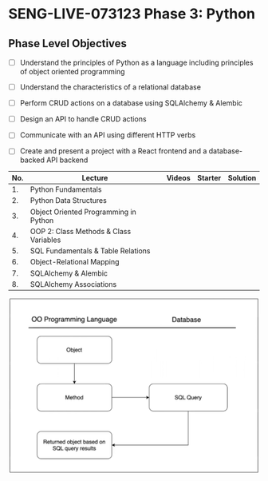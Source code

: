 # SENG-LIVE-073123 Phase 3: Python

## Phase Level Objectives

- [ ] Understand the principles of Python as a language including principles of object oriented programming
- [ ] Understand the characteristics of a relational database
- [ ] Perform CRUD actions on a database using SQLAlchemy & Alembic
- [ ] Design an API to handle CRUD actions
- [ ] Communicate with an API using different HTTP verbs
- [ ] Create and present a project with a React frontend and a database-backed API backend


| No. | Lecture | Videos | Starter | Solution |
| --- | ------- | ------ | ------- | -------- |
| 1. | Python Fundamentals | | | |
| 2. | Python Data Structures | | | |
| 3. | Object Oriented Programming in Python | | | |
| 4. | OOP 2: Class Methods & Class Variables | | | |
| 5. | SQL Fundamentals & Table Relations | | | |
| 6. | Object-Relational Mapping | | | |
| 7. | SQLAlchemy & Alembic | | | |
| 8. | SQLAlchemy Associations | | | |

![Phase 3 Trajectory](./trajectory.png)